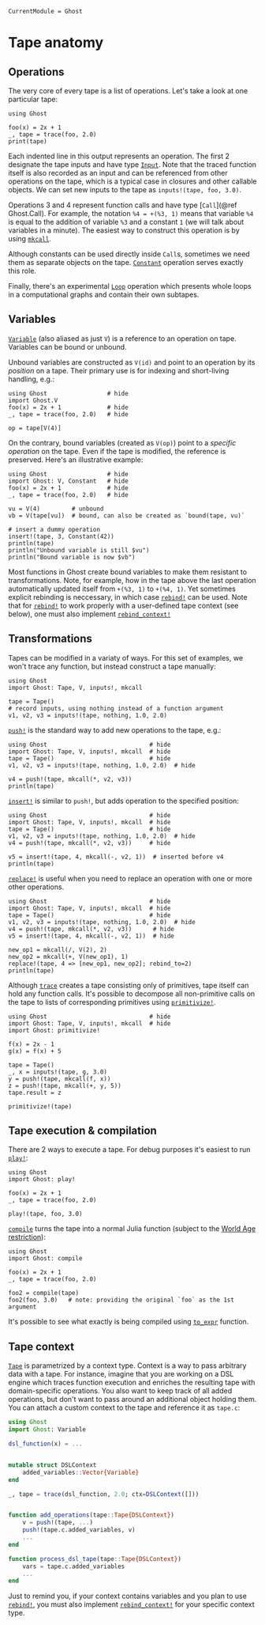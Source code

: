 ```@meta
CurrentModule = Ghost
```

# Tape anatomy

## Operations

The very core of every tape is a list of operations. Let's take a look at one particular tape:

```@example
using Ghost

foo(x) = 2x + 1
_, tape = trace(foo, 2.0)
print(tape)
```
Each indented line in this output represents an operation. The first 2 designate the tape inputs and have type [`Input`](@ref). Note that the traced function itself is also recorded as an input and can be referenced from other operations on the tape, which is a typical case in closures and other callable objects. We can set new inputs to the tape as `inputs!(tape, foo, 3.0)`.

Operations 3 and 4 represent function calls and have type [`Call`](@ref Ghost.Call). For example, the notation `%4 = +(%3, 1)` means that variable `%4` is equal to the addition of variable `%3` and a constant `1` (we will talk about variables in a minute). The easiest way to construct this operation is by using [`mkcall`](@ref).

Although constants can be used directly inside `Call`s, sometimes we need them as separate objects on the tape. [`Constant`](@ref) operation serves exactly this role.

Finally, there's an experimental [`Loop`](@ref) operation which presents whole loops in a computational graphs and contain their own subtapes.

## Variables

[`Variable`](@ref) (also aliased as just `V`) is a reference to  an operation on tape. Variables can be bound or unbound.

Unbound variables are constructed as `V(id)` and point to an operation by its _position_ on a tape. Their primary use is for indexing and short-living handling, e.g.:

```@example
using Ghost                 # hide
import Ghost.V
foo(x) = 2x + 1             # hide
_, tape = trace(foo, 2.0)   # hide

op = tape[V(4)]
```

On the contrary, bound variables (created as `V(op)`) point to a _specific operation_ on the tape. Even if the tape is modified, the reference is preserved. Here's an illustrative example:

```@example
using Ghost                 # hide
import Ghost: V, Constant   # hide
foo(x) = 2x + 1             # hide
_, tape = trace(foo, 2.0)   # hide

vu = V(4)         # unbound
vb = V(tape[vu])  # bound, can also be created as `bound(tape, vu)`

# insert a dummy operation
insert!(tape, 3, Constant(42))
println(tape)
println("Unbound variable is still $vu")
println("Bound variable is now $vb")
```

Most functions in Ghost create bound variables to make them resistant to transformations. Note, for example, how in the tape above the last operation automatically updated itself from `+(%3, 1)` to `+(%4, 1)`. Yet sometimes explicit rebinding is neccessary, in which case [`rebind!`](@ref) can be used. Note that for [`rebind!`](@ref) to work properly with a user-defined tape context (see below), one must also implement [`rebind_context!`](@ref)


## Transformations

Tapes can be modified in a variaty of ways. For this set of examples, we won't trace any function, but instead construct a tape manually:


```@example
using Ghost
import Ghost: Tape, V, inputs!, mkcall

tape = Tape()
# record inputs, using nothing instead of a function argument
v1, v2, v3 = inputs!(tape, nothing, 1.0, 2.0)
```

[`push!`](@ref) is the standard way to add new operations to the tape, e.g.:


```@example
using Ghost                             # hide
import Ghost: Tape, V, inputs!, mkcall  # hide
tape = Tape()                           # hide
v1, v2, v3 = inputs!(tape, nothing, 1.0, 2.0)  # hide

v4 = push!(tape, mkcall(*, v2, v3))
println(tape)
```

[`insert!`](@ref) is similar to `push!`, but adds operation to the specified position:


```@example
using Ghost                             # hide
import Ghost: Tape, V, inputs!, mkcall  # hide
tape = Tape()                           # hide
v1, v2, v3 = inputs!(tape, nothing, 1.0, 2.0)  # hide
v4 = push!(tape, mkcall(*, v2, v3))     # hide

v5 = insert!(tape, 4, mkcall(-, v2, 1))  # inserted before v4
println(tape)
```

[`replace!`](@ref) is useful when you need to replace an operation with one or more other operations.

```@example
using Ghost                             # hide
import Ghost: Tape, V, inputs!, mkcall  # hide
tape = Tape()                           # hide
v1, v2, v3 = inputs!(tape, nothing, 1.0, 2.0)  # hide
v4 = push!(tape, mkcall(*, v2, v3))      # hide
v5 = insert!(tape, 4, mkcall(-, v2, 1))  # hide

new_op1 = mkcall(/, V(2), 2)
new_op2 = mkcall(+, V(new_op1), 1)
replace!(tape, 4 => [new_op1, new_op2]; rebind_to=2)
println(tape)
```

Although [`trace`](@ref) creates a tape consisting only of primitives, tape itself can hold any function calls. It's possible to decompose all non-primitive calls on the tape to lists of corresponding primitives using [`primitivize!`](@ref).

```@example
using Ghost                             # hide
import Ghost: Tape, V, inputs!, mkcall  # hide
import Ghost: primitivize!

f(x) = 2x - 1
g(x) = f(x) + 5

tape = Tape()
_, x = inputs!(tape, g, 3.0)
y = push!(tape, mkcall(f, x))
z = push!(tape, mkcall(+, y, 5))
tape.result = z

primitivize!(tape)
```


## Tape execution & compilation

There are 2 ways to execute a tape. For debug purposes it's easiest to run [`play!`](@ref):

```@example
using Ghost
import Ghost: play!

foo(x) = 2x + 1
_, tape = trace(foo, 2.0)

play!(tape, foo, 3.0)
```

[`compile`](@ref) turns the tape into a normal Julia function (subject to the [World Age restriction](https://discourse.julialang.org/t/how-to-bypass-the-world-age-problem/7012)):


```@example
using Ghost
import Ghost: compile

foo(x) = 2x + 1
_, tape = trace(foo, 2.0)

foo2 = compile(tape)
foo2(foo, 3.0)   # note: providing the original `foo` as the 1st argument
```
It's possible to see what exactly is being compiled using [`to_expr`](@ref) function.


## Tape context

[`Tape`](@ref) is parametrized by a context type. Context is a way to pass arbitrary data with a tape. For instance, imagine that you are working on a DSL engine which traces function execution and enriches the resulting tape with domain-specific operations. You also want to keep track of all added operations, but don't want to pass around an additional object holding them. You can attach a custom context to the tape and reference it as `tape.c`:

```julia
using Ghost
import Ghost: Variable

dsl_function(x) = ...


mutable struct DSLContext
    added_variables::Vector{Variable}
end

_, tape = trace(dsl_function, 2.0; ctx=DSLContext([]))


function add_operations(tape::Tape{DSLContext})
    v = push!(tape, ...)
    push!(tape.c.added_variables, v)
    ...
end

function process_dsl_tape(tape::Tape{DSLContext})
    vars = tape.c.added_variables
    ...
end
```

Just to remind you, if your context contains variables and you plan to use [`rebind!`](@ref), you must also implement [`rebind_context!`](@ref) for your specific context type.